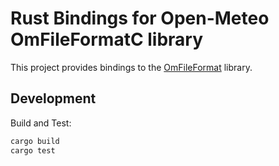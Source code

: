 # Rust Bindings for Open-Meteo OmFileFormatC library

This project provides bindings to the [OmFileFormat](https://github.com/open-meteo/om-file-format) library.

## Development

Build and Test:

```bash
cargo build
cargo test
```
